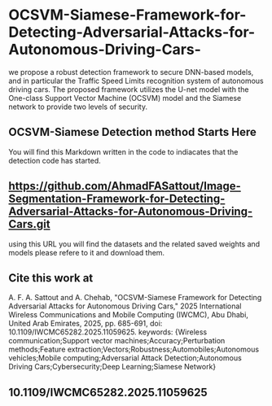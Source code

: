 # OCSVM-Siamese-Framework-for-Detecting-Adversarial-Attacks-for-Autonomous-Driving-Cars-
we propose a robust detection framework to secure DNN-based models, and in particular the Traffic Speed Limits recognition system of autonomous driving cars. The proposed framework utilizes the U-net model with the One-class Support Vector Machine (OCSVM) model and the Siamese network to provide two levels of security.
## OCSVM-Siamese Detection method Starts Here 
You will find this Markdown written in the code to indiacates that the detection code has started.
## https://github.com/AhmadFASattout/Image-Segmentation-Framework-for-Detecting-Adversarial-Attacks-for-Autonomous-Driving-Cars.git 
using this URL you will find the datasets and the related saved weights and models please refere to it and download them.
## Cite this work at 
A. F. A. Sattout and A. Chehab, "OCSVM-Siamese Framework for Detecting Adversarial Attacks for Autonomous Driving Cars," 2025 International Wireless Communications and Mobile Computing (IWCMC), Abu Dhabi, United Arab Emirates, 2025, pp. 685-691, doi: 10.1109/IWCMC65282.2025.11059625.
 keywords: {Wireless communication;Support vector machines;Accuracy;Perturbation methods;Feature extraction;Vectors;Robustness;Automobiles;Autonomous vehicles;Mobile computing;Adversarial Attack Detection;Autonomous Driving Cars;Cybersecurity;Deep Learning;Siamese Network}
 ## 10.1109/IWCMC65282.2025.11059625

